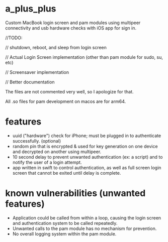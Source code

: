 # a_plus_plus

Custom MacBook login screen and pam modules using multipeer connectivity and usb hardware checks with iOS app for sign in.

//TODO:

//   shutdown, reboot, and sleep from login screen

//   Actual Login Screen implementation (other than pam module for sudo, su, etc)

//   Screensaver implementation

//   Better documentation

The files are not commented very well, so I apologize for that.

All .so files for pam development on macos are for arm64.

# features

- uuid ("hardware") check for iPhone; must be plugged in to authenticate successfully. (optional)
- random pin that is encrypted & used for key generation on one device and decrypted on another using multipeer.
- 10 second delay to prevent unwanted authentication (ex: a script) and to notify the user of a login attempt.
- app written in swift to control authentication, as well as full screen login screen that cannot be exited until delay is complete.

# known vulnerabilities (unwanted features)

- Application could be called from within a loop, causing the login screen and authentication system to be called repeatedly.
- Unwanted calls to the pam module has no mechanism for prevention.
- No overall logging system within the pam module.
